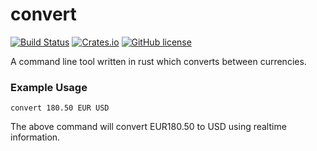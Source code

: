 # convert

[![Build Status](https://travis-ci.com/theycallmemac/convert.svg?token=LXpTJmtqBSjEDxSB5vRf&branch=master)](https://travis-ci.com/theycallmemac/convert) [![Crates.io](https://img.shields.io/crates/v/convert.svg)](https://crates.io/crates/convert) [![GitHub license](https://img.shields.io/github/license/theycallmemac/dcurooms.svg)](https://github.com/theycallmemac/convert/blob/master/LICENSE)

A command line tool written in rust which converts between currencies.

### Example Usage

```convert 180.50 EUR USD```

The above command will convert EUR180.50 to USD using realtime information.
